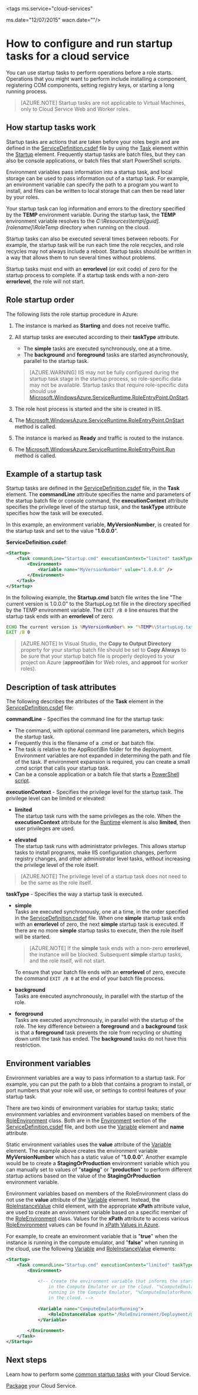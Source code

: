 <properties 
pageTitle="Run Startup Tasks in Azure Cloud Services | Windows Azure" 
description="Startup tasks help prepare your cloud service environment for your app. This teaches you how startup tasks work and how to make them" 
services="cloud-services" 
documentationCenter="" 
authors="Thraka" 
manager="timlt" 
editor=""/>
<tags 
ms.service="cloud-services" 

ms.date="12/07/2015" 
wacn.date=""/>



# How to configure and run startup tasks for a cloud service

You can use startup tasks to perform operations before a role starts. Operations that you might want to perform include installing a component, registering COM components, setting registry keys, or starting a long running process.

>[AZURE.NOTE] Startup tasks are not applicable to Virtual Machines, only to Cloud Service Web and Worker roles.

## How startup tasks work

Startup tasks are actions that are taken before your roles begin and are defined in the [ServiceDefinition.csdef] file by using the [Task] element within the [Startup] element. Frequently startup tasks are batch files, but they can also be console applications, or batch files that start PowerShell scripts.

Environment variables pass information into a startup task, and local storage can be used to pass information out of a startup task. For example, an environment variable can specify the path to a program you want to install, and files can be written to local storage that can then be read later by your roles.

Your startup task can log information and errors to the directory specified by the **TEMP** environment variable. During the startup task, the **TEMP** environment variable resolves to the 
*C:\\Resources\\temp\\[guid].[rolename]\\RoleTemp* directory when running on the cloud.

Startup tasks can also be executed several times between reboots. For example, the startup task will be run each time the role recycles, and role recycles may not always include a reboot. Startup tasks should be written in a way that allows them to run several times without problems.

Startup tasks must end with an **errorlevel** (or exit code) of zero for the startup process to complete. If a startup task ends with a non-zero **errorlevel**, the role will not start.


## Role startup order

The following lists the role startup procedure in Azure:

1. The instance is marked as **Starting** and does not receive traffic.

2. All startup tasks are executed according to their **taskType** attribute.
    - The **simple** tasks are executed synchronously, one at a time.
    - The **background** and **foreground** tasks are started asynchronously, parallel to the startup task.  
       
    > [AZURE.WARNING] IIS may not be fully configured during the startup task stage in the startup process, so role-specific data may not be available. Startup tasks that require role-specific data should use [Microsoft.WindowsAzure.ServiceRuntime.RoleEntryPoint.OnStart](https://msdn.microsoft.com/zh-cn/library/azure/microsoft.windowsazure.serviceruntime.roleentrypoint.onstart.aspx).

3. The role host process is started and the site is created in IIS.

4. The [Microsoft.WindowsAzure.ServiceRuntime.RoleEntryPoint.OnStart](https://msdn.microsoft.com/zh-cn/library/azure/microsoft.windowsazure.serviceruntime.roleentrypoint.onstart.aspx) method is called.

5. The instance is marked as **Ready** and traffic is routed to the instance.

6. The [Microsoft.WindowsAzure.ServiceRuntime.RoleEntryPoint.Run](https://msdn.microsoft.com/zh-cn/library/azure/microsoft.windowsazure.serviceruntime.roleentrypoint.run.aspx) method is called.


## Example of a startup task

Startup tasks are defined in the [ServiceDefinition.csdef] file, in the **Task** element. The **commandLine** attribute specifies the name and parameters of the startup batch file or console command, the **executionContext** attribute specifies the privilege level of the startup task, and the **taskType** attribute specifies how the task will be executed.

In this example, an environment variable, **MyVersionNumber**, is created for the startup task and set to the value "**1.0.0.0**".

**ServiceDefinition.csdef**:

```xml
<Startup>
    <Task commandLine="Startup.cmd" executionContext="limited" taskType="simple" >
        <Environment>
            <Variable name="MyVersionNumber" value="1.0.0.0" />
        </Environment>
    </Task>
</Startup>
```

In the following example, the **Startup.cmd** batch file writes the line "The current version is 1.0.0.0" to the StartupLog.txt file in the directory specified by the TEMP environment variable. The `EXIT /B 0` line ensures that the startup task ends with an **errorlevel** of zero.

```cmd
ECHO The current version is %MyVersionNumber% >> "%TEMP%\StartupLog.txt" 2>&1
EXIT /B 0
```

> [AZURE.NOTE] In Visual Studio, the **Copy to Output Directory** property for your startup batch file should be set to **Copy Always** to be sure that your startup batch file is properly deployed to your project on Azure (**approot\\bin** for Web roles, and **approot** for worker roles).

## Description of task attributes

The following describes the attributes of the **Task** element in the [ServiceDefinition.csdef] file:

**commandLine** - Specifies the command line for the startup task:

- The command, with optional command line parameters, which begins the startup task.
- Frequently this is the filename of a .cmd or .bat batch file.
- The task is relative to the AppRoot\\Bin folder for the deployment. Environment variables are not expanded in determining the path and file of the task. If environment expansion is required, you can create a small .cmd script that calls your startup task.
- Can be a console application or a batch file that starts a [PowerShell script](/documentation/articles/cloud-services-startup-tasks-common/#create-a-powershell-startup-task).

**executionContext** - Specifies the privilege level for the startup task. The privilege level can be limited or elevated:

- **limited**  
The startup task runs with the same privileges as the role. When the **executionContext** attribute for the [Runtime] element is also **limited**, then user privileges are used.

- **elevated**  
The startup task runs with administrator privileges. This allows startup tasks to install programs, make IIS configuration changes, perform registry changes, and other administrator level tasks, without increasing the privilege level of the role itself.  

> [AZURE.NOTE] The privilege level of a startup task does not need to be the same as the role itself.

**taskType** - Specifies the way a startup task is executed.

- **simple**  
Tasks are executed synchronously, one at a time, in the order specified in the [ServiceDefinition.csdef] file. When one **simple** startup task ends with an **errorlevel** of zero, the next **simple** startup task is executed. If there are no more **simple** startup tasks to execute, then the role itself will be started.   

    > [AZURE.NOTE] If the **simple** task ends with a non-zero **errorlevel**, the instance will be blocked. Subsequent **simple** startup tasks, and the role itself, will not start.

    To ensure that your batch file ends with an **errorlevel** of zero, execute the command `EXIT /B 0` at the end of your batch file process.

- **background**  
Tasks are executed asynchronously, in parallel with the startup of the role.

- **foreground**  
Tasks are executed asynchronously, in parallel with the startup of the role. The key difference between a **foreground** and a **background** task is that a **foreground** task prevents the role from recycling or shutting down until the task has ended. The **background** tasks do not have this restriction.

## Environment variables

Environment variables are a way to pass information to a startup task. For example, you can put the path to a blob that contains a program to install, or port numbers that your role will use, or settings to control features of your startup task.

There are two kinds of environment variables for startup tasks; static environment variables and environment variables based on members of the [RoleEnvironment] class. Both are in the [Environment] section of the [ServiceDefinition.csdef] file, and both use the [Variable] element and **name** attribute.

Static environment variables uses the **value** attribute of the [Variable] element. The example above creates the environment variable **MyVersionNumber** which has a static value of "**1.0.0.0**". Another example would be to create a **StagingOrProduction** environment variable which you can manually set to values of "**staging**" or "**production**" to perform different startup actions based on the value of the **StagingOrProduction** environment variable.

Environment variables based on members of the RoleEnvironment class do not use the **value** attribute of the [Variable] element. Instead, the [RoleInstanceValue] child element, with the appropriate **xPath** attribute value, are used to create an environment variable based on a specific member of the [RoleEnvironment] class. Values for the **xPath** attribute to access various [RoleEnvironment] values can be found in [xPath Values in Azure](https://msdn.microsoft.com/zh-cn/library/azure/hh404006.aspx).



For example, to create an environment variable that is "**true**" when the instance is running in the compute emulator, and "**false**" when running in the cloud, use the following [Variable] and [RoleInstanceValue] elements:

```xml
<Startup>
    <Task commandLine="Startup.cmd" executionContext="limited" taskType="simple">
        <Environment>
    
            <!-- Create the environment variable that informs the startup task whether it is running
                in the Compute Emulator or in the cloud. "%ComputeEmulatorRunning%"=="true" when
                running in the Compute Emulator, "%ComputeEmulatorRunning%"=="false" when running
                in the cloud. -->
    
            <Variable name="ComputeEmulatorRunning">
                <RoleInstanceValue xpath="/RoleEnvironment/Deployment/@emulated" />
            </Variable>
    
        </Environment>
    </Task>
</Startup>
```

## Next steps
Learn how to perform some [common startup tasks](/documentation/articles/cloud-services-startup-tasks-common) with your Cloud Service.

[Package](/documentation/articles/cloud-services-model-and-package) your Cloud Service.  


[ServiceDefinition.csdef]: /documentation/articles/cloud-services-model-and-package/#csdef
[Task]: https://msdn.microsoft.com/zh-cn/library/azure/gg557552.aspx#Task
[Startup]: https://msdn.microsoft.com/zh-cn/library/azure/gg557552.aspx#Startup
[Runtime]: https://msdn.microsoft.com/zh-cn/library/azure/gg557552.aspx#Runtime
[Environment]: https://msdn.microsoft.com/zh-cn/library/azure/gg557552.aspx#Environment
[Variable]: https://msdn.microsoft.com/zh-cn/library/azure/gg557552.aspx#Variable
[RoleInstanceValue]: https://msdn.microsoft.com/zh-cn/library/azure/gg557552.aspx#RoleInstanceValue
[RoleEnvironment]: https://msdn.microsoft.com/zh-cn/library/azure/microsoft.windowsazure.serviceruntime.roleenvironment.aspx